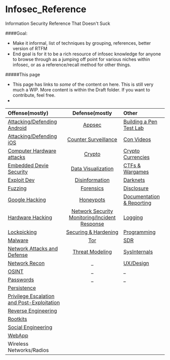 # Infosec_Reference
Information Security Reference That Doesn't Suck


####Goal:

* Make it informal, list of techniques by grouping, references, better version of RTFM
* End goal is for it to be a rich resource of infosec knowledge for anyone to browse through as a jumping off point for various niches within infosec, or as a reference/recall method for other things.


#####This page
* This page has links to *some* of the content on here. This is still very much a  WIP. More content is within the Draft folder. If you want to contribute, feel free.
* 

| Offense(mostly) | Defense(mostly | Other  |
|:---------------|:------------------:|:------------|
| [Attacking/Defending Android](https://github.com/rmusser01/Infosec_Reference/blob/master/Draft/Draft/Attacking%20Android.md) | [Appsec](https://github.com/rmusser01/Infosec_Reference/blob/master/Draft/Draft/AppSec.md) | [Building a Pen Test Lab](https://github.com/rmusser01/Infosec_Reference/blob/master/Draft/Draft/Building%20A%20Pentest%20Lab.md) |
| [Attacking/Defending iOS](https://github.com/rmusser01/Infosec_Reference/blob/master/Draft/Draft/Attacking%20iOS.md) | [Counter Surveillance](https://github.com/rmusser01/Infosec_Reference/blob/master/Draft/Draft/Counter%20Surveillance.md) | [Con Videos](https://github.com/rmusser01/Infosec_Reference/blob/master/Draft/Draft/Con%20Videos%20Stuff.md) |
| [Computer Hardware attacks](https://github.com/rmusser01/Infosec_Reference/blob/master/Draft/Draft/Computer%20Hardware%20Attacks.md) | [Crypto](https://github.com/rmusser01/Infosec_Reference/blob/master/Draft/Draft/Cryptography%20%26%20Encryption.md) | [Crypto Currencies](https://github.com/rmusser01/Infosec_Reference/blob/master/Draft/Draft/CryptoCurrencies.md) |
| [Embedded Devie Security](https://github.com/rmusser01/Infosec_Reference/blob/master/Draft/Draft/Embedded%20Device%20Security.md) | [Data Visualization](https://github.com/rmusser01/Infosec_Reference/blob/master/Draft/Draft/Data%20Visualization.md) | [CTFs & Wargames](https://github.com/rmusser01/Infosec_Reference/blob/master/Draft/Draft/CTFs%20%26%20Wargames.md) |
| [Exploit Dev](https://github.com/rmusser01/Infosec_Reference/tree/master/Draft/Draft/Exploit%20Development) | [Disinformation](https://github.com/rmusser01/Infosec_Reference/blob/master/Draft/Draft/Disinformation.md) | [Darknets](https://github.com/rmusser01/Infosec_Reference/blob/master/Draft/Draft/Darknets.md) |
| [Fuzzing](https://github.com/rmusser01/Infosec_Reference/blob/master/Draft/Draft/Fuzzing.md) | [Forensics](https://github.com/rmusser01/Infosec_Reference/blob/master/Draft/Draft/Forensics.md) | [Disclosure](https://github.com/rmusser01/Infosec_Reference/blob/master/Draft/Draft/Disclosure.md) |
| [Google Hacking](https://github.com/rmusser01/Infosec_Reference/blob/master/Draft/Draft/Google%20Hacking.md) | [Honeypots](https://github.com/rmusser01/Infosec_Reference/blob/master/Draft/Draft/Honeypots.md) | [Documentation & Reporting](https://github.com/rmusser01/Infosec_Reference/blob/master/Draft/Draft/Documentation%20%26%20Reports.md) | 
| [Hardware Hacking](https://github.com/rmusser01/Infosec_Reference/blob/master/Draft/Draft/Hardware%20Hacking%20Teensy-like%20stuff.md) | [Network Security Monitoring/Incident Response](https://github.com/rmusser01/Infosec_Reference/blob/master/Draft/Draft/Network%20Security%20Monitoring.md) | [Logging](https://github.com/rmusser01/Infosec_Reference/blob/master/Draft/Draft/Logging.md) |
| [Lockpicking](https://github.com/rmusser01/Infosec_Reference/blob/master/Draft/Draft/Lockpicking.md) | [Securing & Hardening](https://github.com/rmusser01/Infosec_Reference/tree/master/Draft/Draft/Securing%20Hardening) | [Programming](https://github.com/rmusser01/Infosec_Reference/blob/master/Draft/Draft/Programming%20-%20Languages%20Courses%20References.md) |
| [Malware](https://github.com/rmusser01/Infosec_Reference/blob/master/Draft/Draft/Malware.md) | [Tor](https://github.com/rmusser01/Infosec_Reference/blob/master/Draft/Draft/Tor.md) | [SDR](https://github.com/rmusser01/Infosec_Reference/tree/master/Draft/Draft/Software%20Defined%20Radio) |
| [Network Attacks and Defense](https://github.com/rmusser01/Infosec_Reference/blob/master/Draft/Draft/Network%20Attacks%20%26%20Defenses.md) | [Threat Modeling](https://github.com/rmusser01/Infosec_Reference/blob/master/Draft/Draft/Threat%20Modeling.md) | [SysInternals](https://github.com/rmusser01/Infosec_Reference/blob/master/Draft/Draft/System%20Internals%20Windows%20and%20Linux%20Internals%20Reference.md) |
| [Network Recon](https://github.com/rmusser01/Infosec_Reference/tree/master/Draft/Draft/Network%20Reconnaissance%26Enumeration) | _ | [UX/Design](https://github.com/rmusser01/Infosec_Reference/blob/master/Draft/Draft/UX%20Design%20-%20Because%20we%20all%20know%20how%20sexy%20pgp%20is.md) |
| [OSINT](https://github.com/rmusser01/Infosec_Reference/blob/master/Draft/Draft/Open%20Source%20Intelligence.md)| _ | _ |   
| [Passwords](https://github.com/rmusser01/Infosec_Reference/blob/master/Draft/Draft/Password%20Bruting%20and%20Hashcracking.md) | _ | _ |
| [Persistence](https://github.com/rmusser01/Infosec_Reference/blob/master/Draft/Draft/Persistence.md) | | | 
| [Privilege Escalation and Post-Exploitation](https://github.com/rmusser01/Infosec_Reference/tree/master/Draft/Draft/PrivEsc%20Post-Exploitation) | | |
| [Reverse Engineering](https://github.com/rmusser01/Infosec_Reference/tree/master/Draft/Draft/Reverse%20Engineering) | | |
| [Rootkits](https://github.com/rmusser01/Infosec_Reference/blob/master/Draft/Draft/Rootkits.md) | | | 
| [Social Engineering](https://github.com/rmusser01/Infosec_Reference/blob/master/Draft/Draft/Social%20Engineering.md) | | |
| [WebApp](https://github.com/rmusser01/Infosec_Reference/tree/master/Draft/Draft/Web%20Applications) | | |
| Wireless Networks/Radios | | |
